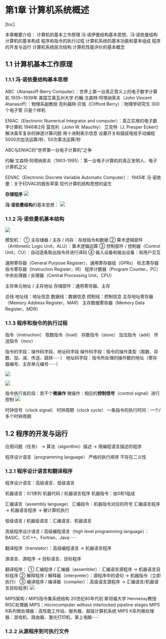 # 第1章 计算机系统概述



[toc]



本章概要介绍：
	计算机的基本工作原理
	冯·诺伊曼结构基本思想、冯·诺依曼结构计算机的基本构成
	程序和指令的执行过程
	计算机系统的基本功能和基本组成
	程序的开发与运行
	计算机系统层次结构
	计算机性能评价的基本概念



## 1.1 计算机基本工作原理

### 1.1.1 冯·诺依曼结构基本思想

ABC（Atanasoff-Berry Computer）：世界上第一台真正意义上的电子数字计算机
	1935~1939年
	美国艾奥瓦州大学
	约翰·文森特·阿塔纳索夫（John Vincent Atanasoff）：物理系副教授
	克利福特·贝瑞（Clifford Berry）：物理学研究生
	300个电子管
	只是个样机

ENIAC（Electronic Numerical Integrator and computer）：真正实用的电子数字计算机
	1946年2月
	莫克利（John W. Mauchly）
	艾克特（J. Presper Eckert）
	解决美军复杂的弹道计算问题
	用十进制表示信息
	设置开关和插拔电缆手动编程
	5000次加法运算/秒、50次乘法运算/秒

ABC与ENIAC的“世界第一台电子计算机”之争

约翰·文森特·阿塔纳索夫（1903-1995）：第一台电子计算机的真正发明人、电子计算机之父

EDVAC（Electronic Discrete Variable Automatic Computer）：
	1945年
	冯·诺依曼：关于EDVAC的报告草案
	现代计算机结构思想的诞生

**存储程序**
![](D:\Notes\CS_Books\计算机系统\计算机系统基础_袁春风等\img\3-1.png)

**冯·诺依曼结构**的基本思想：
![](D:\Notes\CS_Books\计算机系统\计算机系统基础_袁春风等\img\3-2.png)



### 1.1.2 冯·诺依曼机基本结构

![](D:\Notes\CS_Books\计算机系统\计算机系统基础_袁春风等\img\1.1.png)

模型机：
① 主存储器 / 主存 / 内存：存放指令和数据
② 算术逻辑部件（Arithmetic Logic Unit，ALU）：算术逻辑运算
③ 控制部件 / 控制器（Control Unit，CU）：自动逐条取出指令并进行译码
④ 输入设备和输出设备：和用户交互

通用寄存器（General Purpose Register）、通用寄存器组（GPRs）
标志寄存器
指令寄存器（Instruction Register，IR）
程序计数器（Program Counter，PC）
中央处理器 / 处理器（Central Processing Unit，CPU）

主存单元地址 / 主存地址
存储部件：通用寄存器、主存

总线
地址线：地址信息
数据线：数据信息
控制线：控制信息
主存地址寄存器（Memory Address Register，MAR）
主存数据寄存器（Memory Data Register，MDR）



### 1.1.3 程序和指令的执行过程

指令（instruction）
取数指令（load）
存数指令（store）
加法指令（add）
传送指令（mov）

指令的字段：操作码字段、地址码字段
操作码字段：指令的操作类型（取数、存数、加、减、传送、跳转······）
地址码字段：指令所处理的操作数的地址（寄存器编号、主存单元编号······）

![](D:\Notes\CS_Books\计算机系统\计算机系统基础_袁春风等\img\5-1.png)

![](D:\Notes\CS_Books\计算机系统\计算机系统基础_袁春风等\img\1.4.png)

指令执行各阶段：若干个**微操作**
微操作：相应的**控制信号**（control signal）进行控制
![](D:\Notes\CS_Books\计算机系统\计算机系统基础_袁春风等\img\6-1.png)

时钟信号（clock signal）
时钟周期（clock cycle）
一条指令的执行时间：一个/多个时钟周期



## 1.2 程序的开发与运行

应用问题（任务） → 算法（algorithm）描述 → 用编程语言描述的程序

程序设计语言（programming language）
	严格的执行顺序
	不存在二义性



### 1.2.1 程序设计语言和翻译程序

程序设计语言：高级语言、低级语言

机器语言：0/1序列
机器代码 / 机器语言程序
机器指令：由0和1组成

汇编语言（assembly language）
汇编指令：机器指令对应的符号
汇编语言程序 → 机器语言程序 → 被计算机执行

低级语言 / 机器级语言：汇编语言、机器语言

高级程序设计语言 / 高级编程语言（high level programming language）：BASIC、C/C++、Fortran、Java······

翻译程序（translator）：高级编程语言 → 机器语言程序

源语言、源程序 → 目标语言、目标程序

翻译程序：
① 汇编程序 / 汇编器（assembler）：汇编语言源程序 → 机器语言目标程序
② 解释程序 / 解释器（interpreter）：源程序中的语句 → 机器指令（立即执行）
③ 编译程序 / 编译器（compiler）：高级语言源程序 → 汇编语言/机器语言目标程序|
![](D:\Notes\CS_Books\计算机系统\计算机系统基础_袁春风等\img\1.6.png)



MIPS架构 / MIPS指令集系统结构
	20世纪80年代初
	斯坦福大学
	Hennessy教授
	RISC处理器
	MIPS：microcomputer without interlocked pipeline stages
	MIPS R系列微处理器：高性能工作站、服务器、超级计算机系统
	MIPS K系列微处理器：游戏机、路由器、激光打印机、掌上电脑······



### 1.2.2 从源程序到可执行文件

